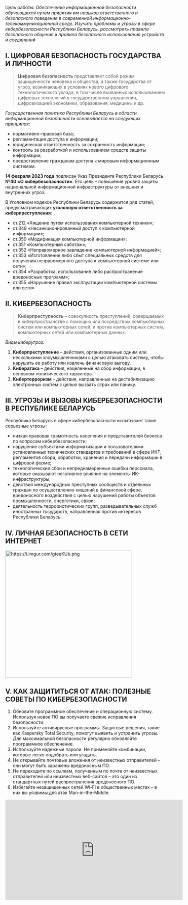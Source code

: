 Цель работы: *Обеспечение информационной безопасности обучающихся путем привития им навыков ответственного и безопасного поведения в современной информационно-телекоммуникационной среде. Изучить проблемы и угрозы в сфере кибербезопасности Республики Беларусь, рассмотреть правила безопасного общения и правила безопасного использования устройств и соединений*

## I.	ЦИФРОВАЯ БЕЗОПАСНОСТЬ ГОСУДАРСТВА И ЛИЧНОСТИ
> **Цифровая безопасность** представляет собой режим защищенности человека и общества, а также государства от угроз, возникающих в условиях нового цифрового технологического уклада, в том числе вызванных использованием цифровых технологий в государственном управлении, цифровизацией экономики, образования, медицины и др.

*Государственная политика Республики Беларусь в области информационной безопасности основывается на следующих принципах:*
- нормативно-правовая база;
- регламентация доступа к информации;
- юридическая ответственность за сохранность информации;
- контроль за разработкой и использованием средств защиты информации;
- предоставление гражданам доступа к мировым информационным системам.

**14 февраля 2023 года** подписан Указ Президента Республики Беларусь **№40 «О кибербезопасности»**. Его цель – повышение уровня защиты национальной информационной инфраструктуры от внешних и внутренних угроз.

В Уголовном кодексе Республики Беларусь содержится ряд статей, предусматривающих **уголовную ответственность за киберпреступления**:

- ст.212 «Хищение путем использования компьютерной техники»;
- ст.349 «Несанкционированный доступ к компьютерной информации»;
- ст.350 «Модификация компьютерной информации»;
- ст.351 «Компьютерный саботаж»;
- ст.352 «Неправомерное завладение компьютерной информацией»;
- ст.353 «Изготовление либо сбыт специальных средств для получения неправомерного доступа к компьютерной системе или сети»;
- ст.354 «Разработка, использование либо распространение вредоносных программ»;
- ст.355 «Нарушение правил эксплуатации компьютерной системы или сети»

## II.	КИБЕРБЕЗОПАСНОСТЬ
> **Киберпреступность** – совокупность преступлений, совершаемых в киберпространстве с помощью или посредством компьютерных систем или компьютерных сетей, и против компьютерных систем, компьютерных сетей или компьютерных данных.

*Виды киберугроз:*
1. **Киберпреступление** – действия, организованные одним или несколькими злоумышленниками с целью атаковать систему, чтобы нарушить ее работу или извлечь финансовую выгоду.
2. **Кибератака** – действия, нацеленные на сбор информации, в основном политического характера.
3. **Кибертерроризм** – действия, направленные на дестабилизацию электронных систем с целью вызвать страх или панику.

## III.	УГРОЗЫ И ВЫЗОВЫ КИБЕРБЕЗОПАСНОСТИ В РЕСПУБЛИКЕ БЕЛАРУСЬ

Республика Беларусь в сфере кибербезопасности испытывает такие серьезные угрозы:
- низкая правовая грамотность населения и представителей бизнеса по вопросам кибербезопасности; 
- нарушение субъектами информатизации и пользователями установленных технических стандартов и требований в сфере ИКТ, регламентов сбора, обработки, хранения и передачи информации в цифровой форме; 
- технологические сбои и непреднамеренные ошибки персонала, которые оказывают негативное влияние на элементы ИК-инфраструктуры; 
- действия международных преступных сообществ и отдельных граждан по осуществлению хищений в финансовой сфере, вредоносного воздействия с целью нарушений работы объектов промышленности, энергетики, связи;
- деятельность террористических групп, разведывательных служб иностранных государств, направленная против интересов Республики Беларусь.

## IV.	ЛИЧНАЯ БЕЗОПАСНОСТЬ В СЕТИ ИНТЕРНЕТ

<img style="width: 400px;" src="https://i.imgur.com/gteeKUb.png" alt="https://i.imgur.com/gteeKUb.png">

## V.	КАК ЗАЩИТИТЬСЯ ОТ АТАК: ПОЛЕЗНЫЕ СОВЕТЫ ПО КИБЕРБЕЗОПАСНОСТИ
1.	Обновите программное обеспечение и операционную систему. Используя новое ПО  вы получаете свежие исправления безопасности.
2.	Используйте антивирусные программы. Защитные решения, такие как Kaspersky Total Security, помогут выявить и устранить угрозы. Для максимальной безопасности регулярно обновляйте программное обеспечение.
3.	Используйте надежные пароли. Не применяйте комбинации, которые легко подобрать или угадать.
4.	Не открывайте почтовые вложения от неизвестных отправителей – они могут быть заражены вредоносным ПО.
5.	Не переходите по ссылкам, полученным по почте от неизвестных отправителей или неизвестных веб-сайтов – это один из стандартных путей распространения вредоносного ПО.
6.	Избегайте незащищенных сетей Wi-Fi в общественных местах – в них вы уязвимы для атак Man-in-the-Middle.

<iframe width="560" height="315" src="https://www.youtube.com/embed/-3HbLlpNyR0" frameborder="0" allowfullscreen></iframe>